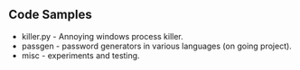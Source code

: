 ## Code Samples

* killer.py - Annoying windows process killer.
* passgen - password generators in various languages (on going project).
* misc - experiments and testing.

